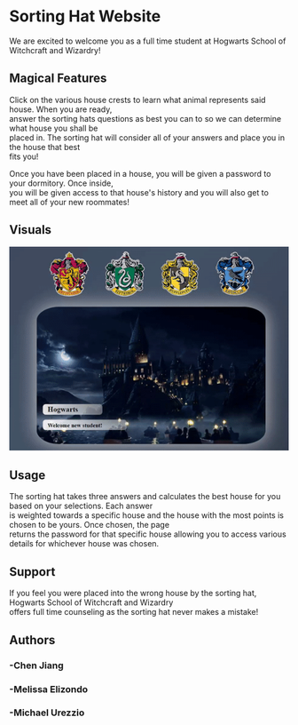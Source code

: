 # Sorting Hat Website 
We are excited to welcome you as a full time student at Hogwarts School of Witchcraft and Wizardry!

## Magical Features
Click on the various house crests to learn what animal represents said house. When you are ready,\
answer the sorting hats questions as best you can to so we can determine what house you shall be\
placed in. The sorting hat will consider all of your answers and place you in the house that best\
fits you!

Once you have been placed in a house, you will be given a password to your dormitory. Once inside,\
you will be given access to that house's history and you will also get to meet all of your new roommates!

 
## Visuals
![readmeimage](HP_crest/readmegif.gif)


## Usage
The sorting hat takes three answers and calculates the best house for you based on your selections. Each answer\
is weighted towards a specific house and the house with the most points is chosen to be yours. Once chosen, the page\
returns the password for that specific house allowing you to access various details for whichever house was chosen.

## Support
If you feel you were placed into the wrong house by the sorting hat, Hogwarts School of Witchcraft and Wizardry\
offers full time counseling as the sorting hat never makes a mistake!

## Authors
### -Chen Jiang
### -Melissa Elizondo
### -Michael Urezzio